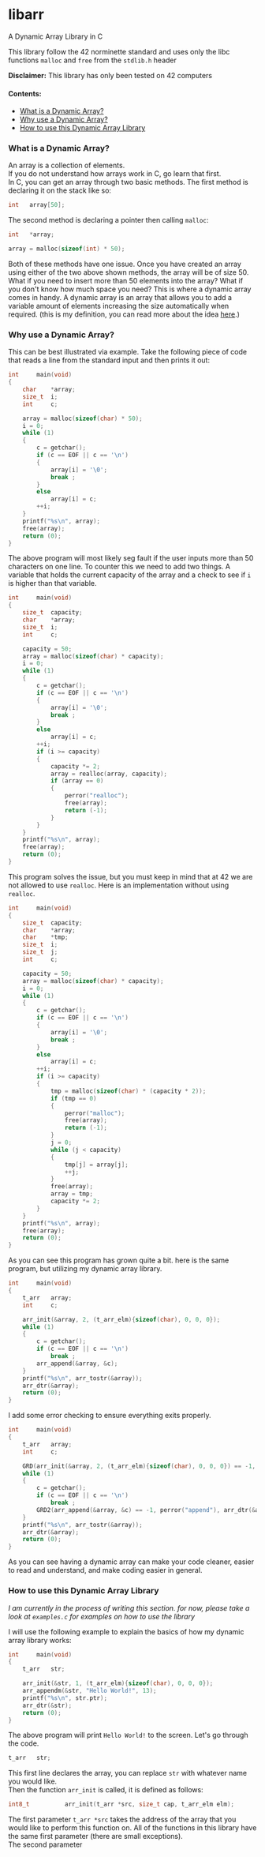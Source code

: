 # libarr
A Dynamic Array Library in C

This library follow the 42 norminette standard and uses only the libc functions `malloc` and `free` from the `stdlib.h` header

**Disclaimer:** This library has only been tested on 42 computers

#### Contents:
* [What is a Dynamic Array?](#what-is-a-dynamic-array)
* [Why use a Dynamic Array?](#why-use-a-dynamic-array)
* [How to use this Dynamic Array Library](#how-to-use-this-dynamic-array-library)

### What is a Dynamic Array?
An array is a collection of elements.  
If you do not understand how arrays work in C, go learn that first.  
In C, you can get an array through two basic methods. The first method is declaring it on the stack like so:
``` C
int   array[50];
```
The second method is declaring a pointer then calling `malloc`:
``` C
int   *array;

array = malloc(sizeof(int) * 50);
```
Both of these methods have one issue. Once you have created an array using either of the two above shown methods, the array will be of size 50. What if you need to insert more than 50 elements into the array? What if you don't know how much space you need? This is where a dynamic array comes in handy. A dynamic array is an array that allows you to add a variable amount of elements increasing the size automatically when required. (this is my definition, you can read more about the idea [here](https://en.wikipedia.org/wiki/Dynamic_array).)

### Why use a Dynamic Array?
This can be best illustrated via example. Take the following piece of code that reads a line from the standard input and then prints it out:
``` C
int		main(void)
{
	char	*array;
	size_t	i;
	int		c;

	array = malloc(sizeof(char) * 50);
	i = 0;
	while (1)
	{
		c = getchar();
		if (c == EOF || c == '\n')
		{
			array[i] = '\0';
			break ;
		}
		else
			array[i] = c;
		++i;
	}
	printf("%s\n", array);
	free(array);
	return (0);
}
```
The above program will most likely seg fault if the user inputs more than 50 characters on one line. To counter this we need to add two things. A variable that holds the current capacity of the array and a check to see if `i` is higher than that variable.
``` C
int		main(void)
{
	size_t	capacity;
	char	*array;
	size_t	i;
	int		c;

	capacity = 50;
	array = malloc(sizeof(char) * capacity);
	i = 0;
	while (1)
	{
		c = getchar();
		if (c == EOF || c == '\n')
		{
			array[i] = '\0';
			break ;
		}
		else
			array[i] = c;
		++i;
		if (i >= capacity)
		{
			capacity *= 2;
			array = realloc(array, capacity);
			if (array == 0)
			{
				perror("realloc");
				free(array);
				return (-1);
			}
		}
	}
	printf("%s\n", array);
	free(array);
	return (0);
}
```
This program solves the issue, but you must keep in mind that at 42 we are not allowed to use `realloc`. Here is an implementation without using `realloc`.
``` C
int		main(void)
{
	size_t	capacity;
	char	*array;
	char	*tmp;
	size_t	i;
	size_t	j;
	int		c;

	capacity = 50;
	array = malloc(sizeof(char) * capacity);
	i = 0;
	while (1)
	{
		c = getchar();
		if (c == EOF || c == '\n')
		{
			array[i] = '\0';
			break ;
		}
		else
			array[i] = c;
		++i;
		if (i >= capacity)
		{
			tmp = malloc(sizeof(char) * (capacity * 2));
			if (tmp == 0)
			{
				perror("malloc");
				free(array);
				return (-1);
			}
			j = 0;
			while (j < capacity)
			{
				tmp[j] = array[j];
				++j;
			}
			free(array);
			array = tmp;
			capacity *= 2;
		}
	}
	printf("%s\n", array);
	free(array);
	return (0);
}
```
As you can see this program has grown quite a bit. here is the same program, but utilizing my dynamic array library.
``` C
int		main(void)
{
	t_arr	array;
	int		c;

	arr_init(&array, 2, (t_arr_elm){sizeof(char), 0, 0, 0});
	while (1)
	{
		c = getchar();
		if (c == EOF || c == '\n')
			break ;
		arr_append(&array, &c);
	}
	printf("%s\n", arr_tostr(&array));
	arr_dtr(&array);
	return (0);
}
```
I add some error checking to ensure everything exits properly.
``` C
int		main(void)
{
	t_arr	array;
	int		c;

	GRD(arr_init(&array, 2, (t_arr_elm){sizeof(char), 0, 0, 0}) == -1, -1);
	while (1)
	{
		c = getchar();
		if (c == EOF || c == '\n')
			break ;
		GRD2(arr_append(&array, &c) == -1, perror("append"), arr_dtr(&array), -1);
	}
	printf("%s\n", arr_tostr(&array));
	arr_dtr(&array);
	return (0);
}
```
As you can see having a dynamic array can make your code cleaner, easier to read and understand, and make coding easier in general.
### How to use this Dynamic Array Library

_I am currently in the process of writing this section. for now, please take a look at ```examples.c``` for examples on how to use the library_

I will use the following example to explain the basics of how my dynamic array library works:
``` C
int		main(void)
{
	t_arr	str;

	arr_init(&str, 1, (t_arr_elm){sizeof(char), 0, 0, 0});
	arr_appendm(&str, "Hello World!", 13);
	printf("%s\n", str.ptr);
	arr_dtr(&str);
	return (0);
}
```
The above program will print `Hello World!` to the screen. Let's go through the code.
``` C
t_arr	str; 
```
This first line declares the array, you can replace `str` with whatever name you would like.  
Then the function `arr_init` is called, it is defined as follows:
``` C
int8_t			arr_init(t_arr *src, size_t cap, t_arr_elm elm);
```
The first parameter `t_arr *src` takes the address of the array that you would like to perform this function on. All of the functions in this library have the same first parameter (there are small exceptions).  
The second parameter
